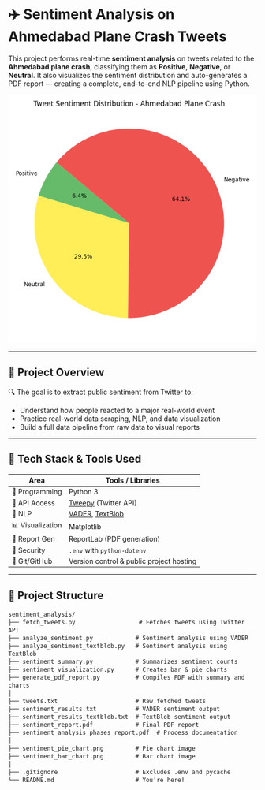 # ✈️ Sentiment Analysis on Ahmedabad Plane Crash Tweets

This project performs real-time **sentiment analysis** on tweets related to the **Ahmedabad plane crash**, classifying them as **Positive**, **Negative**, or **Neutral**. It also visualizes the sentiment distribution and auto-generates a PDF report — creating a complete, end-to-end NLP pipeline using Python.

![Pie Chart](sentiment_pie_chart.png)

---

## 📌 Project Overview

🔍 The goal is to extract public sentiment from Twitter to:
- Understand how people reacted to a major real-world event
- Practice real-world data scraping, NLP, and data visualization
- Build a full data pipeline from raw data to visual reports

---

## 🧰 Tech Stack & Tools Used

| Area               | Tools / Libraries                                   |
|--------------------|-----------------------------------------------------|
| 🐍 Programming     | Python 3                                             |
| 🔌 API Access      | [Tweepy](https://www.tweepy.org/) (Twitter API)     |
| 💬 NLP             | [VADER](https://github.com/cjhutto/vaderSentiment), [TextBlob](https://textblob.readthedocs.io/) |
| 📊 Visualization   | Matplotlib                                          |
| 📄 Report Gen      | ReportLab (PDF generation)                          |
| 🔐 Security        | `.env` with `python-dotenv`                         |
| 📁 Git/GitHub      | Version control & public project hosting            |

---

## 📂 Project Structure

```plaintext
sentiment_analysis/
├── fetch_tweets.py                  # Fetches tweets using Twitter API
├── analyze_sentiment.py            # Sentiment analysis using VADER
├── analyze_sentiment_textblob.py   # Sentiment analysis using TextBlob
├── sentiment_summary.py            # Summarizes sentiment counts
├── sentiment_visualization.py      # Creates bar & pie charts
├── generate_pdf_report.py          # Compiles PDF with summary and charts
│
├── tweets.txt                      # Raw fetched tweets
├── sentiment_results.txt           # VADER sentiment output
├── sentiment_results_textblob.txt  # TextBlob sentiment output
├── sentiment_report.pdf            # Final PDF report
├── sentiment_analysis_phases_report.pdf  # Process documentation
│
├── sentiment_pie_chart.png         # Pie chart image
├── sentiment_bar_chart.png         # Bar chart image
│
├── .gitignore                      # Excludes .env and pycache
└── README.md                       # You're here!
